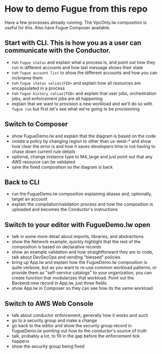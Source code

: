 # How to demo Fugue from this repo

Have a few processes already running. The VpcOnly.lw composition is useful for this. Also have Fugue Composer available.

## Start with CLI. This is how you as a user can communicate with the Conductor.
- run `fugue status` and explain what a process is, and point out how they run in different accounts and how last message shows their state
- run `fugue account list` to show the different accounts and how you can nickname them
- run `fugue status <alias|FID>` and explain how all resources are encapsulated in a process
- run `fugue history <alias|FID>` and explain that user jobs, orchestration jobs, and enforcement jobs are all happening
- explain that we want to provision a new workload and we'll do so with `fugue run` but first let's see what we're going to be provisioning

## Switch to Composer
- show FugueDemo.lw and explain that the diagram is based on the code
- violate a policy by changing region to other than us-west-* and show how clear the error is and how it saves developers time in not having to chase down current rule details
- optional, change instance type to M4_large and just point out that any AWS resource can be validated
- save the fixed composition so the diagram is back

## Back to CLI
- run the FugueDemo.lw composition explaining aliases and, optionally, target an account 
- explain the compilation/validation process and how the composition is uploaded and becomes the Conductor's instructions

## Switch to your editor with FugueDemo.lw open
- talk in some more detail about imports, libraries, and abstractions
- show the Network example, quickly highlight that the rest of the composition is based on declarative records
- show an example validation and how straightforward they are to code, talk about DevSecOps and vending "blessed" policies
- bring up App.lw and explain how the FugueDemo.lw composition is quite verbose, but as you want to re-use common workload patterns, 
or provide them as "self-service catalogs" to your organization, you can create function that modularizes that workload. Point out the Backend.new record in App.lw, just three fields.
- show App.lw in Composer so they can see how its the same workload 

## Switch to AWS Web Console
- talk about conductor enforcement, generally how it works and such
- go to a security group and make a change
- go back to the editor and show the security group record in FugueDemo.lw pointing out how its the conductor's source of truth
- talk, probably a lot, to fill in the gap before the enforcement tick happens
- show the security group being fixed


